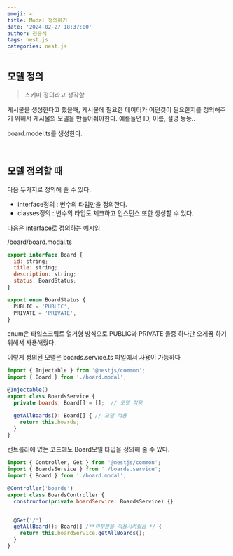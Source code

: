 ```yaml
---
emoji: ✍
title: Modal 정의하기
date: '2024-02-27 18:37:00'
author: 정중식
tags: nest.js
categories: nest.js
---
```


## 모델 정의

> 스키마 정의라고 생각함

게시물을 생성한다고 했을때, 게시물에 필요한 데이터가 어떤것이 필요한지를 정의해주기 위해서 게시물의 모델을 만들어줘야한다.
예를들면 ID, 이름, 설명 등등..

board.model.ts를 생성한다.

<br/>

## 모델 정의할 때

다음 두가지로 정의해 줄 수 있다.

- interface정의 : 변수의 타입만을 정의한다.
- classes정의 : 변수의 타입도 체크하고 인스턴스 또한 생성할 수 있다.

다음은 interface로 정의하는 예시임

/board/board.modal.ts

```js
export interface Board {
  id: string;
  title: string;
  description: string;
  status: BoardStatus;
}

export enum BoardStatus {
  PUBLIC = 'PUBLIC',
  PRIVATE = 'PRIVATE',
}


```

enum은 타입스크립트 열거형 방식으로 PUBLIC과 PRIVATE 둘중 하나만 오게끔 하기위해서 사용해줬다.

이렇게 정의된 모델은 boards.service.ts 파일에서 사용이 가능하다

```js
import { Injectable } from '@nestjs/common';
import { Board } from './board.modal';

@Injectable()
export class BoardsService {
  private boards: Board[] = [];  // 모델 적용

  getAllBoards(): Board[] { // 모델 적용
    return this.boards;
  }
}

```

컨트롤러에 있는 코드에도 Board모델 타입을 정의해 줄 수 있다.

```js
import { Controller, Get } from '@nestjs/common';
import { BoardsService } from './boards.service';
import { Board } from './board.modal';

@Controller('boards')
export class BoardsController {
  constructor(private boardService: BoardsService) {}


  @Get('/')
  getAllBoard(): Board[] /**이부분을 적용시켜줬음 */ {
    return this.boardService.getAllBoards();
  }
}

```

```toc

```
